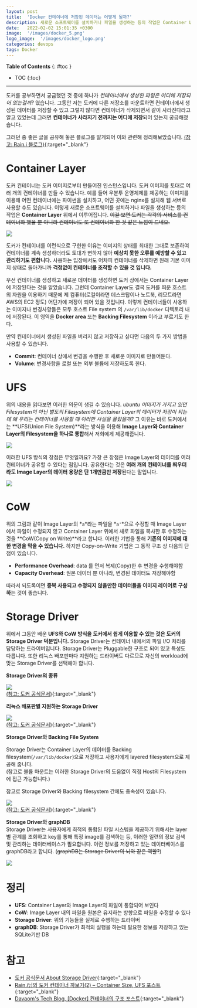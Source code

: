 ```yaml
---
layout: post
title:  'Docker 컨테이너에 저장된 데이터는 어떻게 될까?'
description: 새로운 소프트웨어를 설치하거나 파일을 생성하는 등의 작업은 Container Layer 위에서 이루어집니다.
date:   2022-02-02 15:01:35 +0300
image:  '/images/docker_5.png'
logo_image:  '/images/docker_logo.png'
categories: devops
tags: Docker
---
```


**Table of Contents**
{: #toc }
*  TOC
{:toc}

---

도커를 공부하면서 궁금했던 것 중에 하나가 *컨테이너에서 생성된 파일은 어디에 저장되어 있는걸까?* 였습니다. 그동안 저는 도커에 다른 저장소를 마운트하면 컨테이너에서 생성된 데이터를 저장할 수 있고 그렇지 않다면 컨테이너가 삭제되면서 같이 사라진다라고 알고 있었는데 그러면 **컨테이너가 사라지기 전까지는 어디에 저장**되어 있는지 궁금해졌습니다.  

그러던 중 좋은 글을 공유해 놓은 블로그를 알게되어 이와 관련해 정리해보았습니다. [(참고: Rain.i 블로그)](http://cloudrain21.com/examination-of-docker-containersize-ufs){:target="_blank"}  

# Container Layer  

도커 컨테이너는 도커 이미지로부터 만들어진 인스턴스입니다. 도커 이미지를 토대로 여러 개의 컨테이너를 만들 수 있습니다. 예를 들어 우분투 운영체제를 제공하는 이미지를 이용해 어떤 컨테이너에는 파이썬을 설치하고, 어떤 곳에는 nginx를 설치해 웹 서버로 사용할 수도 있습니다. 이렇게 새로운 소프트웨어를 설치하거나 파일을 생성하는 등의 작업은 **Container Layer** 위에서 이루어집니다. ~~이걸 보면 도커는 각각의 서비스를 컨테이너화 했을 뿐 아니라 컨테이너도 또 컨테이너화 한 것 같은 느낌이 드네요.~~  

![](../../images/docker_5.png)  

도커가 컨테이너를 이런식으로 구현한 이유는 이미지의 상태를 최대한 그대로 보존하여 컨테이너를 계속 생성하더라도 토대가 변하지 않아 **예상치 못한 오류를 예방할 수 있고 관리하기도 편합니다.** 사용하는 입장에서도 어차피 컨테이너를 삭제하면 원래 기본 이미지 상태로 돌아가니까 **걱정없이 컨테이너를 조작할 수 있을 것 입니다.**  

우선 컨테이너를 생성하고 새로운 데이터를 생성하면 도커 상에서는 Container Layer에 저장된다는 것을 알았습니다. 그런데 Container Layer도 결국 도커를 띄운 호스트의 자원을 이용하기 때문에 제 컴퓨터(로컬이라면 데스크탑이나 노트북, 리모트라면 AWS의 EC2 정도) 어딘가에 저장이 되어 있을 것입니다. 이렇게 컨테이너들이 사용하는 이미지나 변경사항들은 모두 호스트 File system 의 `/var/lib/docker` 디렉토리 내에 저장된다. 이 영역을 **Docker area** 또는 **Backing Filesystem** 이라고 부르기도 한다.  

만약 컨테이너에서 생성된 파일을 버리지 않고 저장하고 싶다면 다음의 두 가지 방법을 사용할 수 있습니다.   

- **Commit**: 컨테이너 상에서 변경을 수행한 후 새로운 이미지로 만들어둔다.  
- **Volume**: 변경사항을 로컬 또는 외부 볼륨에 저장하도록 한다.


# UFS  
위의 내용을 읽다보면 이러한 의문이 생길 수 있습니다. *ubuntu 이미지가 가지고 있던 Filesystem이 아닌 별도의 Filesystem에 Container Layer의 데이터가 저장이 되는데 왜 우리는 컨테이너를 사용할 때 이러한 사실을 몰랐을까?* 그 이유는 바로 도커에서는 **UFS(Union File System)**라는 방식을 이용해 **Image Layer와 Container Layer의 Filesystem을 하나로 통합**해서 저희에게 제공해줍니다. 

![](../../images/docker_6.png)  

이러한 UFS 방식의 장점은 무엇일까요? 가장 큰 장점은 Image Layer의 데이터를 여러 컨테이너가 공유할 수 있다는 점입니다. 공유한다는 것은 **여러 개의 컨테이너를 띄우더라도 Image Layer의 데이터 용량은 단 1개만큼만 저장**된다는 말입니다.  

![](../../images/docker_7.png)  

# CoW
위의 그림과 같이 Image Layer의 *`a`*라는 파일을 *`a'`*으로 수정할 때 Image Layer에서 파일이 수정되지 않고 Container Layer 위에서 새로 파일을 복사한 후 수정하는 것을 **CoW(Copy on Write)**라고 합니다. 이러한 기법을 통해 **기존의 이미지에 대한 변경을 막을 수 있습니다.** 하지만 Copy-on-Write 기법은 그 동작 구조 상 다음의 단점이 있습니다.  

- **Performance Overhead**: data 를 먼저 복제(Copy)한 후 변경을 수행해야함
- **Capacity Overhead**: 원본 데이터 뿐 아니라, 변경된 데이터도 저장해야함  

따라서 되도록이면 **중복 사용되고 수정되지 않을만한 데이터들을 이미지 레이어로 구성하**는 것이 좋습니다. 

# Storage Driver
위에서 그동안 배운 **UFS와 CoW 방식을 도커에서 쉽게 이용할 수 있는 것은 도커의 Storage Driver 덕분입니다.** Storage Driver는 컨테이너 내에서의 파일 I/O 처리를 담당하는 드라이버입니다. Storage Driver는 Pluggable한 구조로 되어 있고 특성도 다릅니다. 또한 리눅스 배포판마다 지원하는 드라이버도 다르므로 자신의 workload에 맞는 Storage Driver를 선택해아 합니다.  

**Storage Driver의 종류**  

![](../../images/docker_8.png)  
[(참고: 도커 공식문서)](https://docs.docker.com/storage/storagedriver/select-storage-driver/){:target="_blank"}


**리눅스 배포판별 지원하는 Storage Driver**  

![](../../images/docker_9.png)  
[(참고: 도커 공식문서)](https://docs.docker.com/storage/storagedriver/select-storage-driver/){:target="_blank"}


**Storage Driver와 Backing File System**  

Storage Driver는 Container Layer의 데이터를 Backing filesystem(`/var/lib/docker`)으로 저장하고 사용자에게 layered filesystem으로 제공해 줍니다.     
(참고로 볼륨 마운트는 이러한 Storage Driver의 도움없이 직접 Host의 Filesystem에 접근 가능합니다.)

참고로 Storage Driver와 Backing filesystem 간에도 종속성이 있습니다.  

![](../../images/docker_10.png)  
[(참고: 도커 공식문서)](https://docs.docker.com/storage/storagedriver/select-storage-driver/){:target="_blank"}  

**Storage Driver와 graphDB**  
Storage Driver는 사용자에게 최적의 통합된 파일 시스템을 제공하기 위해서는 layer 별 관계를 조회하고 key를 통해 특정 image를 검색하는 등, 이러한 일련의 정보 검색 및 관리하는 데이터베이스가 필요합니다. 이런 정보를 저장하고 있는 데이터베이스를 graphDB라고 합니다. (~~graphDB는 Storage Driver의 뇌와 같은 역할?~~)

![](../../images/docker_12.png)  

# 정리  
- **UFS**: Container Layer와 Image Layer의 파일이 통합되어 보인다
- **CoW**: Image Layer 내의 파일을 원본은 유지하는 방향으로 파일을 수정할 수 있다
- **Storage Driver**: 위의 기능들을 실제로 수행하는 드라이버
- **graphDB**: Storage Driver가 최적의 실행을 하는데 필요한 정보를 저장하고 있는 SQLite기반 DB  

# 참고
- [도커 공식문서 About Storage Driver](https://docs.docker.com/storage/storagedriver/){:target="_blank"}
- [Rain.i님의 도커 컨테이너 까보기(2) – Container Size, UFS 포스트](http://cloudrain21.com/examination-of-docker-containersize-ufs){:target="_blank"}
- [Davaom's Tech Blog, [Docker] 컨테이너의 구조 포스트](https://devaom.tistory.com/5){:target="_blank"}